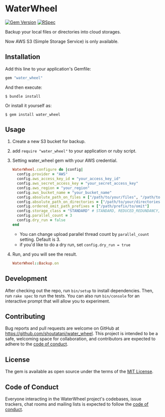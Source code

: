 # WaterWheel

[![Gem Version](https://badge.fury.io/rb/water_wheel.svg)](https://badge.fury.io/rb/water_wheel)
[![RSpec](https://github.com/shoutatani/water_wheel/actions/workflows/main.yml/badge.svg)](https://github.com/shoutatani/water_wheel/actions/workflows/main.yml)

Backup your local files or directories into cloud storages.

Now AWS S3 (Simple Storage Service) is only available.

## Installation

Add this line to your application's Gemfile:

```ruby
gem "water_wheel"
```

And then execute:

    $ bundle install

Or install it yourself as:

    $ gem install water_wheel

## Usage

1. Create a new S3 bucket for backup.

1. add `require "water_wheel"` to your application or ruby script.

1. Setting water_wheel gem with your AWS credential.

    ```ruby
    WaterWheel.configure do |config|
      config.provider = "AWS"
      config.aws_access_key_id = "your_access_key_id"
      config.aws_secret_access_key = "your_secret_access_key"
      config.aws_region = "your_region"
      config.aws_bucket_name = "your_bucket_name"
      config.absolute_path_on_files = ["/path/to/your/files", "/path/to/your/other/files"]
      config.absolute_path_on_directories = ["/path/to/your/directories", "/path/to/your/other/directories"]
      config.ordered_omit_path_prefixes = ["/path/prefix/to/omit"]
      config.storage_class = "STANDARD" # STANDARD, REDUCED_REDUNDANCY, STANDARD_IA...
      config.parallel_count = 3
      config.dry_run = false
    end
    ```

    * You can change upload parallel thread count by `parallel_count` setting. Default is 3.
    * if you'd like to do a dry run, set `config.dry_run = true`

1. Run, and you will see the result.

    ```ruby
    WaterWheel::Backup.on
    ```

## Development

After checking out the repo, run `bin/setup` to install dependencies. Then, run `rake spec` to run the tests. You can also run `bin/console` for an interactive prompt that will allow you to experiment.

## Contributing

Bug reports and pull requests are welcome on GitHub at https://github.com/shoutatani/water_wheel. This project is intended to be a safe, welcoming space for collaboration, and contributors are expected to adhere to the [code of conduct](https://github.com/shoutatani/water_wheel/blob/master/CODE_OF_CONDUCT.md).

## License

The gem is available as open source under the terms of the [MIT License](https://opensource.org/licenses/MIT).

## Code of Conduct

Everyone interacting in the WaterWheel project's codebases, issue trackers, chat rooms and mailing lists is expected to follow the [code of conduct](https://github.com/shoutatani/water_wheel/blob/master/CODE_OF_CONDUCT.md).
